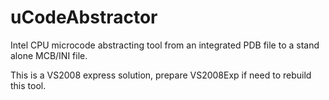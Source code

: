 # uCodeAbstractor
Intel CPU microcode abstracting tool from an integrated PDB file to a stand alone MCB/INI file.

This is a VS2008 express solution, prepare VS2008Exp if need to rebuild this tool.
